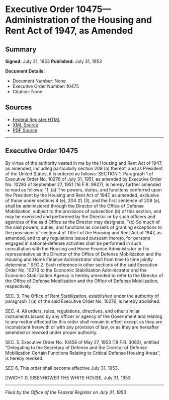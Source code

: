 # Executive Order 10475—Administration of the Housing and Rent Act of 1947, as Amended

## Summary

**Signed:** July 31, 1953
**Published:** July 31, 1953

**Document Details:**
- Document Number: None
- Executive Order Number: 10475
- Citation: None

## Sources
- [Federal Register HTML](https://www.presidency.ucsb.edu/documents/executive-order-10475-administration-the-housing-and-rent-act-1947-amended)
- [XML Source](None)
- [PDF Source](None)

---

## Executive Order 10475

By virtue of the authority vested in me by the Housing and Rent Act of 1947, as amended, including particularly section 208 (a) thereof, and as President of the United States, it is ordered as follows:
SECTION 1. Paragraph 1 of Executive Order No. 10276 of July 31, 1951, as amended by Executive Order No. 10293 of September 27, 1951 (16 F.R. 9927), is hereby further amended to read as follows:
"1. (a) The powers, duties, and functions conferred upon the President by the Housing and Rent Act of 1947, as amended, exclusive of those under sections 4 (e), 204 (f) (3), and the first sentence of 208 (a), shall be administered through the Director of the Office of Defense Mobilization, subject to the provisions of subsection (b) of this section, and may be exercised and performed by the Director or by such officers and agencies of the said Office as the Director may designate.
"(b) So much of the said powers, duties, and functions as consists of granting exceptions to the provisions of section 4 of Title I of the Housing and Rent Act of 1947, as amended, and to any regulations issued pursuant thereto, for persons engaged in national-defense activities shall be performed in such consultation with the Housing and Home Finance Administrator or his representative as the Director of the Office of Defense Mobilization and the Housing and Home Finance Administrator shall from time to time jointly determine."
SEC 2. Each reference in other sections of the said Executive Order No. 10276 to the Economic Stabilization Administrator and the Economic Stabilization Agency is hereby amended to refer to the Director of the Office of Defense Mobilization and the Office of Defense Mobilization, respectively.

SEC. 3. The Office of Rent Stabilization, established under the authority of paragraph 1 (a) of the said Executive Order No. 10276, is hereby abolished.

SEC. 4. All orders, rules, regulations, directives, and other similar instruments issued by any officer or agency of the Government and relating to any matter affected by this order shall remain in effect except as they are inconsistent herewith or with any provision of law, or as they are hereafter amended or revoked under proper authority.

SEC. 5. Executive Order No. 10456 of May 27, 1953 (18 F.R. 3083), entitled "Delegating to the Secretary of Defense and the Director of Defense Mobilization Certain Functions Relating to Critical Defense Housing Areas", is hereby revoked.

SEC 6. This order shall become effective July 31, 1953.

DWIGHT D. EISENHOWER
THE WHITE HOUSE,
July 31, 1953.

---

*Filed by the Office of the Federal Register on July 31, 1953*
